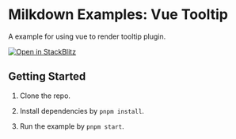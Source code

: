 # Milkdown Examples: Vue Tooltip

A example for using vue to render tooltip plugin.

[![Open in StackBlitz](https://developer.stackblitz.com/img/open_in_stackblitz.svg)](https://stackblitz.com/github/Milkdown/examples/tree/main/vue-tooltip)

## Getting Started

1. Clone the repo.

2. Install dependencies by `pnpm install`.

3. Run the example by `pnpm start`.
